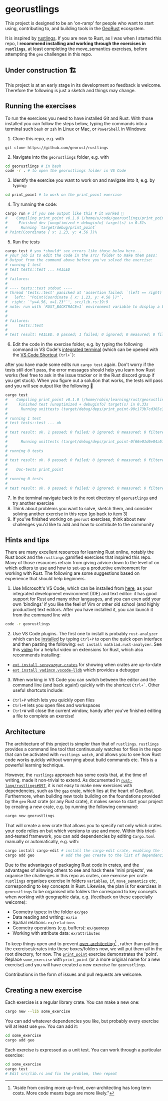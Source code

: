 # georustlings

This project is designed to be an 'on-ramp' for people who want to start using, contributing to, and building tools in the [GeoRust](https://github.com/georust/) ecosystem.

It is inspired by [rustlings](https://github.com/rust-lang/rustlings).
If you are new to Rust, as I was when I started this repo, I **recommend installing and working through the exercises in `rustlings`**, at least completing the move_semantics exercises, before attempting the `geo` challenges in this repo.

## Under construction 🏗️

This project is at an early stage in its development so feedback is welcome.
Therefore the following is just a sketch and things may change.

## Running the exercises

To run the exercises you need to have installed Git and Rust.
With those installed you can follow the steps below, typing the commands into a terminal such `bash` or `zsh` in Linux or Mac, or `PowerShell` in Windows:

1. Clone this repo, e.g. with
```
git clone https://github.com/georust/rustlings
```
2. Navigate into the `georustlings` folder, e.g. with
```bash
cd georustlings # in bash
code -r . # to open the georustlings folder in VS Code
```
3. Identify the exercise you want to work on and navigate into it, e.g. by typing:
```bash
cd print_point # to work on the print_point exercise
```
4. Try running the code:
```bash
cargo run # if you see output like this ⏬ it worked 🎉
#    Compiling print_point v0.1.0 (/home/u/code/georustlings/print_point)
#     Finished dev [unoptimized + debuginfo] target(s) in 0.31s
#      Running `target/debug/print_point`
# Point(Coordinate { x: 1.23, y: 4.56 })%   
```
5. Run the tests
```bash
cargo test # you *should* see errors like those below here...
# your job is to edit the code in the src/ folder to make them pass:
# Output from the command above before you've solved the exercise:
# running 1 test
# test tests::test ... FAILED
# 
# failures:
# 
# ---- tests::test stdout ----
# thread 'tests::test' panicked at 'assertion failed: `(left == right)`
#   left: `"Point(Coordinate { x: 1.23, y: 4.56 })"`,
#  right: `"y=4.56, x=1.23"`', src/lib.rs:19:9
# note: run with `RUST_BACKTRACE=1` environment variable to display a backtrace
# 
# 
# failures:
#     tests::test
# 
# test result: FAILED. 0 passed; 1 failed; 0 ignored; 0 measured; 0 filtered out; finished in 0.00s
```
6. Edit the code in the exercise folder, e.g. by typing the following command in VS Code's [integrated terminal](https://code.visualstudio.com/docs/getstarted/tips-and-tricks#_integrated-terminal) (which can be opened with the [VS Code Shortcut](https://code.visualstudio.com/docs/getstarted/tips-and-tricks) `` Ctrl+` ``):


after you have made some edits run `cargo test` again. Don't worry if the tests still don't pass, the error messages should help you learn how Rust works (feel free to ask in the issue tracker or in the Rust discord group if you get stuck).
When you figure out a solution that works, the tests will pass and you will see output like the following 🎉
```bash
cargo test
#    Compiling print_point v0.1.0 (/home/robin/learning/rust/georustlings/print_point)
#     Finished test [unoptimized + debuginfo] target(s) in 0.33s
#      Running unittests (target/debug/deps/print_point-90c173b7cd365c33)
# 
# running 1 test
# test tests::test ... ok
# 
# test result: ok. 1 passed; 0 failed; 0 ignored; 0 measured; 0 filtered out; finished in 0.00s
# 
#      Running unittests (target/debug/deps/print_point-0f66e01d6e84a5fb)
# 
# running 0 tests
# 
# test result: ok. 0 passed; 0 failed; 0 ignored; 0 measured; 0 filtered out; finished in 0.00s
# 
#    Doc-tests print_point
# 
# running 0 tests
# 
# test result: ok. 0 passed; 0 failed; 0 ignored; 0 measured; 0 filtered out; finished in 0.00s
```
7. In the terminal navigate back to the root directory of `georustlings` and try another exercise
8. Think about problems you want to solve, sketch them, and consider solving another exercise in this repo (go back to item 3)
9. If you've finished working on `georust` exercises, think about new challenges you'd like to add and how to contribute to the community

<!-- Todo: add a nice schematic diagram of this? -->

## Hints and tips

There are many excellent resources for learning Rust online, notably the Rust book and the `rustlings` gamified exercises that inspired this repo.
Many of those resources refrain from giving advice down to the level of on which editors to use and how to set-up a productive environment for working with Rust.
The following are some suggestions based on experience that should help beginners.

1. Use Microsoft's VS Code, which can be installed from [here](https://code.visualstudio.com/download), as your integrated development environment (IDE) and text editor: it has good support for Rust and many other languages, and you can even add your own 'bindings' if you like the feel of Vim or other old school (and highly productive) text editors. After you have installed it, you can launch it from the command line with
```bash
code -r georustlings
```
2. Use VS Code plugins. The first one to install is probably `rust-analyzer` which can be [installed](https://marketplace.visualstudio.com/items?itemName=matklad.rust-analyzer) by typing `Ctrl+P` to open the quick open interface and then pasting the following: `ext install matklad.rust-analyzer`. See this [video](https://www.youtube.com/watch?v=x_iZEK6Rww4) for a helpful video on extensions for Rust, which also recommends installing:
  - [`ext install serayuzgur.crates`](https://marketplace.visualstudio.com/items?itemName=serayuzgur.crates) for showing when crates are up-to-date
  - [`ext install vadimcn.vscode-lldb`](https://marketplace.visualstudio.com/items?itemName=vadimcn.vscode-lldb) which provides a debugger
3. When working in VS Code you can switch between the editor and the command line (and back again!) quickly with the shortcut `` Ctrl+` ``. Other useful shortcuts include:
  - `Ctrl+P` which lets you quickly open files
  - `Ctrl+R` lets you open files and workspaces
  - `Ctrl+W` will close the current window, handy after you've finished editing a file to complete an exercise!

## Architecture

The architecture of this project is simpler than that of `rustlings`.
`rustlings` provides a command line tool that continuously watches for files in the repo that can be activated with `rustlings watch`, and allows you to see how Rust code works quickly without worrying about build commands etc.
This is a powerful learning technique.

However, the `rustlings` approach has some costs that, at the time of writing, made it non-trivial to extend.
As documented in [`rust-lang/rustlings#897`](https://github.com/rust-lang/rustlings/issues/897), it is not easy to make new exercises with dependencies, such as the [`geo`](https://github.com/georust/geo) crate, which lies at the heart of GeoRust.
Furthermore, when building new tools building on the foundations provided by the `geo` Rust crate (or any Rust crate), it makes sense to start your project by creating a new crate, e.g. by running the following command:

```bash
cargo new georustlings
```
That will create a new crate that allows you to specify not only which crates your code relies on but which versions to use and more.
Within this tried-and-tested framework, you can add dependencies by editing `Cargo.toml` manually or automatically, e.g. with:

```bash
cargo install cargo-edit # install the cargo-edit crate, enabling the following command:
cargo add geo            # add the geo create to the list of dependencies
```

Due to the advantages of packaging Rust code in crates, and the advantages of allowing others to see and hack these 'mini projects', we organise the challenges in this repo as crates, one exercise per crate.
`rustlings` organises exercise in folders `variables`, `if`, `move_semantics` etc, corresponding to key concepts in Rust.
Likewise, the plan is for exercises in `georustlings` to be organised into folders the correspond to key concepts when working with geographic data, e.g. (feedback on these especially welcome):

- Geometry types: in the folder `ex/geo`
- Data reading and writing: `ex/io`
- Spatial relations: `ex/relations`
- Geometry operations (e.g. buffers): `ex/geomops`
- Working with attribute data: `ex/attributes`

To keep things open and to prevent [over-architecting](https://www.stoutsystems.com/over-architecting/)[^1]
, rather than putting the exercises/crates into these boxes/folders now, we will put them all in the root directory, for now.
The [`print_point`](print_point) exercise demonstrates the 'point'.
Replace `some_exercise` with `print_point` (or a more original name for a new exercise) and you will have created a new exercise for `georustlings`.

[^1]: "Aside from costing more up-front, over-architecting has long term costs. More code means bugs are more likely."

Contributions in the form of issues and pull requests are welcome.

## Creating a new exercise

Each exercise is a regular library crate. You can make a new one:

```bash
cargo new --lib some_exercise
```

You can add whatever dependencies you like, but probably every exercise will at
least use `geo`. You can add it:

```bash
cd some_exercise
cargo add geo
```

Each exercise is expressed as a unit test. You can work through a particular exercise:

```bash
cd some_exercise
cargo test
# Edit src/lib.rs and fix the problem, then repeat
```
